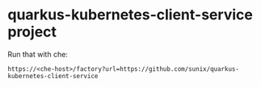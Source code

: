 # quarkus-kubernetes-client-service project

Run that with che:
```
https://<che-host>/factory?url=https://github.com/sunix/quarkus-kubernetes-client-service
```


